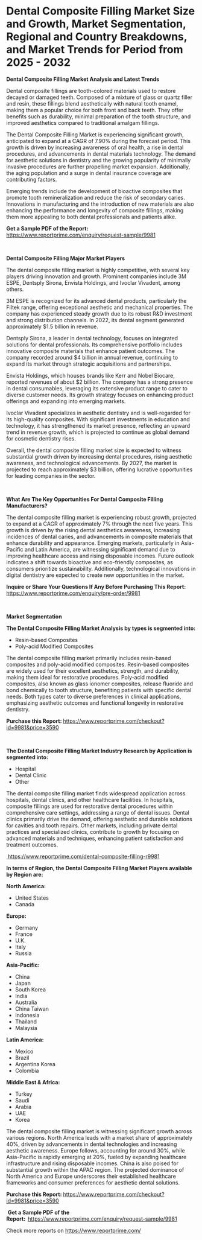 <p><h1>Dental Composite Filling Market Size and Growth, Market Segmentation, Regional and Country Breakdowns, and Market Trends for Period from 2025 -  2032</h1></p><p><strong>Dental Composite Filling Market Analysis and Latest Trends</strong></p>
<p><p>Dental composite fillings are tooth-colored materials used to restore decayed or damaged teeth. Composed of a mixture of glass or quartz filler and resin, these fillings blend aesthetically with natural tooth enamel, making them a popular choice for both front and back teeth. They offer benefits such as durability, minimal preparation of the tooth structure, and improved aesthetics compared to traditional amalgam fillings.</p><p>The Dental Composite Filling Market is experiencing significant growth, anticipated to expand at a CAGR of 7.90% during the forecast period. This growth is driven by increasing awareness of oral health, a rise in dental procedures, and advancements in dental materials technology. The demand for aesthetic solutions in dentistry and the growing popularity of minimally invasive procedures are further propelling market expansion. Additionally, the aging population and a surge in dental insurance coverage are contributing factors. </p><p>Emerging trends include the development of bioactive composites that promote tooth remineralization and reduce the risk of secondary caries. Innovations in manufacturing and the introduction of new materials are also enhancing the performance and longevity of composite fillings, making them more appealing to both dental professionals and patients alike.</p></p>
<p><strong>Get a Sample PDF of the Report:&nbsp;</strong> <a href="https://www.reportprime.com/enquiry/request-sample/9981?utm_campaign=2996&utm_medium=2&utm_source=Github&utm_content=ia&utm_term=20032025&utm_id=dental-composite-filling">https://www.reportprime.com/enquiry/request-sample/9981</a></p>
<p>&nbsp;</p>
<p><strong>Dental Composite Filling Major Market Players</strong></p>
<p><p>The dental composite filling market is highly competitive, with several key players driving innovation and growth. Prominent companies include 3M ESPE, Dentsply Sirona, Envista Holdings, and Ivoclar Vivadent, among others. </p><p>3M ESPE is recognized for its advanced dental products, particularly the Filtek range, offering exceptional aesthetic and mechanical properties. The company has experienced steady growth due to its robust R&D investment and strong distribution channels. In 2022, its dental segment generated approximately $1.5 billion in revenue.</p><p>Dentsply Sirona, a leader in dental technology, focuses on integrated solutions for dental professionals. Its comprehensive portfolio includes innovative composite materials that enhance patient outcomes. The company recorded around $4 billion in annual revenue, continuing to expand its market through strategic acquisitions and partnerships.</p><p>Envista Holdings, which houses brands like Kerr and Nobel Biocare, reported revenues of about $2 billion. The company has a strong presence in dental consumables, leveraging its extensive product range to cater to diverse customer needs. Its growth strategy focuses on enhancing product offerings and expanding into emerging markets.</p><p>Ivoclar Vivadent specializes in aesthetic dentistry and is well-regarded for its high-quality composites. With significant investments in education and technology, it has strengthened its market presence, reflecting an upward trend in revenue growth, which is projected to continue as global demand for cosmetic dentistry rises.</p><p>Overall, the dental composite filling market size is expected to witness substantial growth driven by increasing dental procedures, rising aesthetic awareness, and technological advancements. By 2027, the market is projected to reach approximately $3 billion, offering lucrative opportunities for leading companies in the sector.</p></p>
<p>&nbsp;</p>
<p><strong>What Are The Key Opportunities For Dental Composite Filling Manufacturers?</strong></p>
<p><p>The dental composite filling market is experiencing robust growth, projected to expand at a CAGR of approximately 7% through the next five years. This growth is driven by the rising dental aesthetics awareness, increasing incidences of dental caries, and advancements in composite materials that enhance durability and appearance. Emerging markets, particularly in Asia-Pacific and Latin America, are witnessing significant demand due to improving healthcare access and rising disposable incomes. Future outlook indicates a shift towards bioactive and eco-friendly composites, as consumers prioritize sustainability. Additionally, technological innovations in digital dentistry are expected to create new opportunities in the market.</p></p>
<p><strong>Inquire or Share Your Questions If Any Before Purchasing This Report:</strong> <a href="https://www.reportprime.com/enquiry/pre-order/9981?utm_campaign=2996&utm_medium=2&utm_source=Github&utm_content=ia&utm_term=20032025&utm_id=dental-composite-filling">https://www.reportprime.com/enquiry/pre-order/9981</a></p>
<p>&nbsp;</p>
<p><strong>Market Segmentation</strong></p>
<p><strong>The Dental Composite Filling Market Analysis by types is segmented into:</strong></p>
<p><ul><li>Resin-based Composites</li><li>Poly-acid Modified Composites</li></ul></p>
<p><p>The dental composite filling market primarily includes resin-based composites and poly-acid modified composites. Resin-based composites are widely used for their excellent aesthetics, strength, and durability, making them ideal for restorative procedures. Poly-acid modified composites, also known as glass ionomer composites, release fluoride and bond chemically to tooth structure, benefiting patients with specific dental needs. Both types cater to diverse preferences in clinical applications, emphasizing aesthetic outcomes and functional longevity in restorative dentistry.</p></p>
<p><strong>Purchase this Report:&nbsp;</strong><a href="https://www.reportprime.com/checkout?id=9981&price=3590&utm_campaign=2996&utm_medium=2&utm_source=Github&utm_content=ia&utm_term=20032025&utm_id=dental-composite-filling">https://www.reportprime.com/checkout?id=9981&price=3590</a></p>
<p>&nbsp;</p>
<p><strong>The Dental Composite Filling Market Industry Research by Application is segmented into:</strong></p>
<p><ul><li>Hospital</li><li>Dental Clinic</li><li>Other</li></ul></p>
<p><p>The dental composite filling market finds widespread application across hospitals, dental clinics, and other healthcare facilities. In hospitals, composite fillings are used for restorative dental procedures within comprehensive care settings, addressing a range of dental issues. Dental clinics primarily drive the demand, offering aesthetic and durable solutions for cavities and tooth repairs. Other markets, including private dental practices and specialized clinics, contribute to growth by focusing on advanced materials and techniques, enhancing patient satisfaction and treatment outcomes.</p></p>
<p><a href="https://www.reportprime.com/dental-composite-filling-r9981?utm_campaign=2996&utm_medium=2&utm_source=Github&utm_content=ia&utm_term=20032025&utm_id=dental-composite-filling">&nbsp;https://www.reportprime.com/dental-composite-filling-r9981</a></p>
<p><strong>In terms of Region, the Dental Composite Filling Market Players available by Region are:</strong></p>
<p>
    <p> <strong> North America: </strong>
        <ul>
            <li>United States</li>
            <li>Canada</li>
        </ul>
        </p> 
    <p> <strong> Europe: </strong>
        <ul>
            <li>Germany</li>
            <li>France</li>
            <li>U.K.</li>
            <li>Italy</li>
            <li>Russia</li>
        </ul>
        </p> 
    <p> <strong> Asia-Pacific: </strong>
        <ul>
            <li>China</li>
            <li>Japan</li>
            <li>South Korea</li>
            <li>India</li>
            <li>Australia</li>
            <li>China Taiwan</li>
            <li>Indonesia</li>
            <li>Thailand</li>
            <li>Malaysia</li>
        </ul>
        </p> 
    <p> <strong> Latin America: </strong>
        <ul>
            <li>Mexico</li>
            <li>Brazil</li>
            <li>Argentina Korea</li>
            <li>Colombia</li>
        </ul>
        </p> 
    <p> <strong> Middle East & Africa: </strong>
        <ul>
            <li>Turkey</li>
            <li>Saudi</li>
            <li>Arabia</li>
            <li>UAE</li>
            <li>Korea</li>
        </ul>
    </p>
    </p>
<p><p>The dental composite filling market is witnessing significant growth across various regions. North America leads with a market share of approximately 40%, driven by advancements in dental technologies and increasing aesthetic awareness. Europe follows, accounting for around 30%, while Asia-Pacific is rapidly emerging at 20%, fueled by expanding healthcare infrastructure and rising disposable incomes. China is also poised for substantial growth within the APAC region. The projected dominance of North America and Europe underscores their established healthcare frameworks and consumer preferences for aesthetic dental solutions.</p></p>
<p><strong>Purchase this Report: </strong><a href="https://www.reportprime.com/checkout?id=9981&price=3590&utm_campaign=2996&utm_medium=2&utm_source=Github&utm_content=ia&utm_term=20032025&utm_id=dental-composite-filling">https://www.reportprime.com/checkout?id=9981&price=3590</a></p>
<p>&nbsp;<strong>Get a Sample PDF of the Report:&nbsp;&nbsp;</strong><a href="https://www.reportprime.com/enquiry/request-sample/9981?utm_campaign=2996&utm_medium=2&utm_source=Github&utm_content=ia&utm_term=20032025&utm_id=dental-composite-filling">https://www.reportprime.com/enquiry/request-sample/9981</a></p>
<p><strong></strong></p>
<p>Check more reports on <a href="https://www.reportprime.com/?utm_campaign=2996&utm_medium=2&utm_source=Github&utm_content=ia&utm_term=20032025&utm_id=dental-composite-filling">https://www.reportprime.com/</a></p>